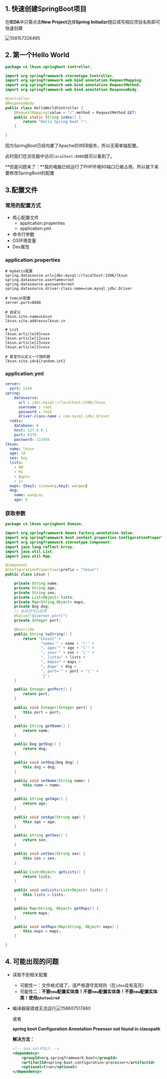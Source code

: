 ## 1. 快速创建SpringBoot项目

在**IEDA**中只需点击**New Project**选择**Spring Initializr**随后填写相应项目名称即可快速创建

![158157326495](../../image/1581573264495-1594012501511.png)



## 2. 第一个Hello World

```java
package cn.lksun.springboot.Controller;

import org.springframework.stereotype.Controller;
import org.springframework.web.bind.annotation.RequestMapping;
import org.springframework.web.bind.annotation.RequestMethod;
import org.springframework.web.bind.annotation.ResponseBody;

@Controller
@ResponseBody
public class HelloWorldController {
    @RequestMapping(value = "/",method = RequestMethod.GET)
    public static String index() {
        return "Hello Spring boot !";
    }

}
```

因为SpringBoot已经内置了Apache的WEB服务，所以无需单独配置。

此时我们在浏览器中访问`localhost:8080`就可以看到了。

**但是问题来了：**我的电脑已经运行了PHP环境80端口已被占用，所以接下来要修改SpringBoot的配置



## 3.配置文件

### 常用的配置方式

- 核心配置文件
  - application.properties
  - application.yml
- 命令行参数
- OS环境变量
- Dev属性

### application.properties

```properties
# mybatis配置
spring.datasource.url=jdbc:mysql://localhost:3306/lksun
spring.datasource.username=root
spring.datasource.password=root
spring.datasource.driver-class-name=com.mysql.jdbc.Driver

# tomcat配置
server.port=8888

# 自定义
lksun.site.name=Lksun
lksun.site.address=lksun.cn

# List
lksun.article[0]=xxx
lksun.article[1]=xxx
lksun.article[2]=xxx
lksun.article[3]=xxx

# 甚至可以定义一个随机数
lksun.site.id=${random.int}
```

### application.yml

```yaml
server:
  port: 1244
spring:
    datasource:
      url : jdbc:mysql://localhost:3306/lksun
      username : root
      password : root
      driver-class-name : com.mysql.jdbc.Driver
  redis:
    database: 0
    host: 127.0.0.1
    port: 6379
    password: 123456
lksun:
  name: lksun
  age: 18
  sex: boy
  lists:
    - HW
    - Mi
    - Apple
    - 1+
  maps: {key1: xiaowang,key2: wangwu}
  dog:
    name: wangcai
    age: 8


```



### 获取参数

```java
package cn.lksun.springboot.Domain;

import org.springframework.beans.factory.annotation.Value;
import org.springframework.boot.context.properties.ConfigurationProperties;
import org.springframework.stereotype.Component;
import java.lang.reflect.Array;
import java.util.List;
import java.util.Map;

@Component
@ConfigurationProperties(prefix = "lksun")
public class Lksun {

    private String name;
    private String age;
    private String sex;
    private List<Object> lists;
    private Map<String,Object> maps;
    private Dog dog;
    // 此处还可以这样
    @Value("${server.port}")
    private Integer port;

    @Override
    public String toString() {
        return "Lksun{" +
                "name='" + name + '\'' +
                ", age='" + age + '\'' +
                ", sex='" + sex + '\'' +
                ", lists=" + lists +
                ", maps=" + maps +
                ", dog=" + dog +
                ", port='" + port + '\'' +
                '}';
    }

    public Integer getPort() {
        return port;
    }

    public void Integer(Integer port) {
        this.port = port;
    }

    public String getName() {
        return name;
    }

    public Dog getDog() {
        return dog;
    }

    public void setDog(Dog dog) {
        this.dog = dog;
    }

    public void setName(String name) {
        this.name = name;
    }

    public String getAge() {
        return age;
    }

    public void setAge(String age) {
        this.age = age;
    }

    public String getSex() {
        return sex;
    }

    public void setSex(String sex) {
        this.sex = sex;
    }

    public List<Object> getLists() {
        return lists;
    }

    public void setLists(List<Object> lists) {
        this.lists = lists;
    }

    public Map<String, Object> getMaps() {
        return maps;
    }

    public void setMaps(Map<String, Object> maps) {
        this.maps = maps;
    }

}

```



## 4. 可能出现的问题

- 读取不到相关配置
  - 可能性一：文件格式错了，请严格遵守其规则（在`idea`会有高亮）
  - 可能性二：**不要`new`配置实体类！不要`new`配置实体类！不要`new`配置实体类！使用`@Autowired`** 

- 编译器报错或无法运行![158607517460](../../image/1581607517460-1594012519684.png)

  

  或者

  **spring boot Configuration Annotation Proessor not found in classpath**

  **解决方法：**

  ```xml
  <!-- pox.xml中加入 -->
  <dependency>
      <groupId>org.springframework.boot</groupId>
      <artifactId>spring-boot-configuration-processor</artifactId>
      <optional>true</optional>
  </dependency>
  ```



